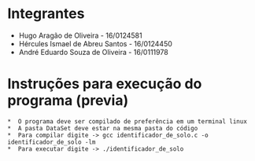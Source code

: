 #				Integrantes

* Hugo Aragão de Oliveira - 16/0124581
* Hércules Ismael de Abreu Santos - 16/0124450
* André Eduardo Souza de Oliveira - 16/0111978







#				Instruções para execução do programa (previa)


	*  O programa deve ser compilado de preferência em um terminal linux
	*  A pasta DataSet deve estar na mesma pasta do código
	*  Para compilar digite -> gcc identificador_de_solo.c -o identificador_de_solo -lm
	*  Para executar digite -> ./identificador_de_solo
 
